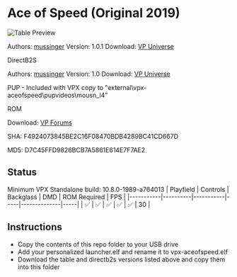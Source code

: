 # Ace of Speed (Original 2019)

![Table Preview](https://vpuniverse.com/screenshots/monthly_2021_04/Captura.PNG.b82cd3814d7b761d3e657cbdbb14ee66.PNG)

Authors: [mussinger](https://vpuniverse.com/profile/25802-mussinger/)
Version: 1.0.1
Download: [VP Universe](https://vpuniverse.com/files/file/6253-ace-of-speed/)

DirectB2S

Authors: [mussinger](https://vpuniverse.com/profile/25802-mussinger/)
Version: 1.0
Download: [VP Universe](https://vpuniverse.com/files/file/6246-ace-of-speed-b2s/)

PUP - Included with VPX copy to "external\vpx-aceofspeed\pupvideos\mousn_l4\"

ROM

Download: [VP Forums](https://www.vpforums.org/index.php?app=downloads&showfile=933)

SHA: F4924073845BE2C16F08470BDB4289BC41CD667D

MD5: D7C45FFD9826BCB7A5861E614E7F7AE2

## Status 

Minimum VPX Standalone build: 10.8.0-1989-a764013
| Playfield | Controls | Backglass | DMD | ROM Required | FPS | 
|-----------|----------|-----------|-----|--------------|-----|
| :white_check_mark: | :white_check_mark: | :white_check_mark: | :white_check_mark: | :white_check_mark: | 30 |

## Instructions

- Copy the contents of this repo folder to your USB drive
- Add your personalized launcher.elf and rename it to vpx-aceofspeed.elf
- Download the table and directb2s versions listed above and copy them into this folder